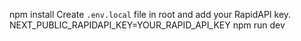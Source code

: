 npm install
 Create `.env.local` file in root and add your RapidAPI key.
NEXT_PUBLIC_RAPIDAPI_KEY=YOUR_RAPID_API_KEY
npm run dev

